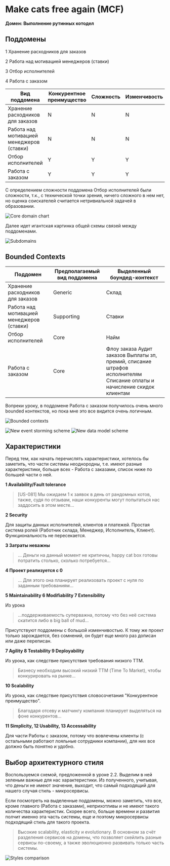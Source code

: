 # Make cats free again (MCF)

**Домен: Выполнение рутинных котодел**

## Поддомены


1 Хранение расходников для заказов

2 Работа над мотивацией менеджеров (ставки)

3 Отбор исполнителей

4 Работа с заказом



| Вид поддомена                             | Конкурентное преимущество | Сложность | Изменчивость |
|-------------------------------------------|---------------------------|-----------|--------------|
| Хранение расходников для заказов          |             N             |     N     |       N      |
| Работа над мотивацией менеджеров (ставки) |             N             |     N     |       N      |
| Отбор исполнителей                        |             Y             |     Y     |       Y      |
| Работа с заказом                          |             Y             |     Y     |       Y      |

С определением сложности поддомена Отбор исполнителей были сложности, т.к., с технической точки зрения, ничего сложного в нем нет, но оценка соискателей считается нетривиальной задачей в образовании.

![Core domain chart](./CoreDomainChart.jpg)

Далее идет игантская картинка общей схемы связей между поддоменами.

![Subdomains](./Subdomains.jpg)

## Bounded Contexts

| Поддомен                                  | Предполагаемый вид поддомена | Выделенный боундед-контекст                                                                                                 |
|-------------------------------------------|------------------------------|-----------------------------------------------------------------------------------------------------------------------------|
| Хранение расходников для заказов          |            Generic           |                                                            Склад                                                            |
| Работа над мотивацией менеджеров (ставки) |          Supporting          |                                                            Ставки                                                           |
| Отбор исполнителей                        |             Core             |                                                             Найм                                                            |
| Работа с заказом                          |             Core             | Флоу заказа  Аудит заказов  Выплаты зп, премий, списание штрафов исполнителям  Списание оплаты и начисление скидок клиентам |

Вопреки уроку, в поддомене Работа с заказом получилось очень много bounded контекстов, но пока мне это все видится очень логичным.

![Bounded contexts](./BoundedContexts.jpg)

![New event storming scheme](./ES2.jpg) ![New data model scheme](./DataModel2.jpg)

## Характеристики

Перед тем, как начать перечислять характеристики, хотелось бы заметить, что части системы неоднородны, т.е. имеют разные характеристики, больше всех - Работа с заказами, список ниже по большей части о ней.

**1 Availability/Fault tolerance**
> [US-081] Мы ожидаем 1 к заявок в день от рандомных котов, также, судя по отзывам, наши конкуренты могут попытаться нас заддосить в этом месте...

**2 Security**

Для защиты данных исполнителей, клиентов и платежей.
Простая система ролей (Работник склада, Менеджер, Исполнитель, Клиент). Функциональность не пересекается.

**3 Затраты неважны**
> ... Деньги на данный момент не критичны, happy cat box готовы потратить столько, сколько потребуется...

**4 Проект реализуется с 0**
> ... Для этого она планирует реализовать проект с нуля по заданным требованиям...

**5 Maintainability 6 Modifiability 7 Extensibility**

Из урока
> ...поддерживаемость суперважна, потому что без неё система скатится либо в big ball of mud...

Присутствуют поддомены с большой изменчивостью. К тому же проект только зарождается, без сомнений, он будет еще много раз дописан или даже переписан.

**7 Agility 8 Testability 9 Deployability**

Из урока, как следствие присутствия требования низкого TTM.
> Бизнесу необходим высокий низкий ТТМ (Time To Market), чтобы конкурировать на рынке...

**10 Scalability**

Из урока, как следствие присутствия словосочетания "Конкурентное преимущество".
> Благодаря отсеву и матчингу компания планирует выделяться на фоне конкурентов...

**11 Simplicity, 12 Usability, 13 Accessability**

Для части Работы с заказом, потому что вовлечены клиенты (с остальными работают лояльные сотрудники компании), для них все должно быть понятно и удобно.

## Выбор архитектурного стиля

Воспользуемся схемой, предложенной в уроке 2.2. Выделим в ней зеленым важные для нас характеристики. Из полученного, учитывая, что деньги не имеют значение, выходит, что самый подходящий для нашего случая стиль - микросервисы.

Если посмотреть на выделенные поддомены, можно заметить, что все, кроме главного (Работа с заказами), неприхотливы и не имеют такого количества характеристик. Скорее всего, больше времени и развития полчит именно эта часть системы, еще и поэтому микросервисы подходящий стиль для такого проекта.

> Высокие scalability, elasticity и evolutionary. В основном за счёт разделения сервисов на домены, что позволяет скейлить разные сервисы по-своему, а также эволюционно развивать только часть системы. 

![Styles comparison](./StylesComparison.jpg)
